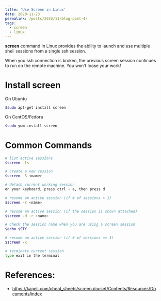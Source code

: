```yaml
---
title: 'Use Screen in Linux'
date: 2020-11-23
permalink: /posts/2020/11/blog-post-4/
tags:
  - screen 
  - linux 
---
```


**screen** command in Linux provides the ability to launch and use multiple shell 
sessions from a single ssh session. 

When you ssh connection is broken, the previous screen session continues to run 
on the remote machine. You won't loose your work!


**Install screen**
======

On Ubuntu
```bash
$sudo apt-get install screen
```

On CentOS/Fedora
```bash
$sudo yum install screen
```


**Common Commands**
======

```bash
# list active sessions
$screen -ls

# create a new session
$screen -S <name>

# detach current working session
on your keyboard, press ctrl + a, then press d 

# resume an active session (if # of sessions > 1)
$screen -r <name>

# resume an active session (if the session is shown attached)
$screen -d -r <name>

# check the session name when you are using a screen session 
$echo $STY

# resume an active session (if # of sessions == 1)
$screen -x

# terminate current session 
type exit in the terminal

```



References:
======
* https://kapeli.com/cheat_sheets/screen.docset/Contents/Resources/Documents/index 
